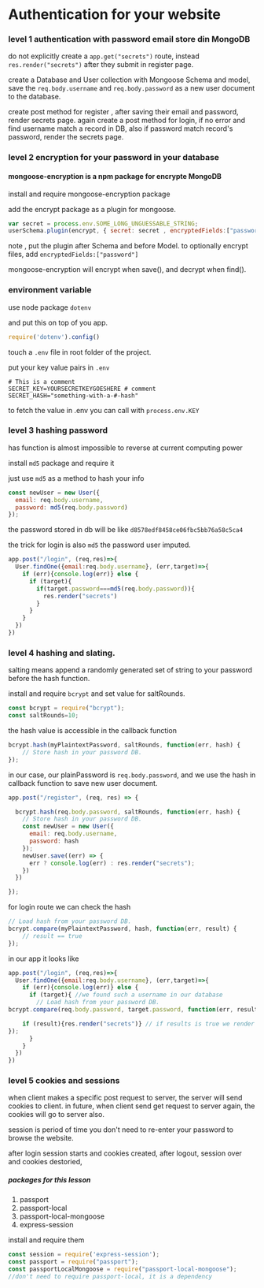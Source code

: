 # Authentication for your website

### level 1 authentication with password email store din MongoDB


do not explicitly create a `app.get("secrets")` route, instead `res.render("secrets")` after they submit in register page.

create a Database and User collection with Mongoose Schema and model, save the `req.body.username` and `req.body.password` as a new user document to the database.

create post method for register , after saving their email and password, render secrets page.
again create a post method for login, if no error and find username match a record in DB, also if password match record's password, render the secrets page.


### level 2 encryption for your password in your database

#### mongoose-encryption is a npm package for encrypte MongoDB

install and require mongoose-encryption package

add the encrypt package as a plugin for mongoose.

```javascript
var secret = process.env.SOME_LONG_UNGUESSABLE_STRING;
userSchema.plugin(encrypt, { secret: secret , encryptedFields:["password"]});
```
note , put the plugin after Schema and before Model. to optionally encrypt files, add `encryptedFields:["password"]`

mongoose-encryption will encrypt when save(), and decrypt when find().


### environment variable

use node package `dotenv`

and put this on top of you app.
```javascript
require('dotenv').config()
```

touch a `.env` file in root folder of the project.

put your key value pairs in `.env`

```
# This is a comment
SECRET_KEY=YOURSECRETKEYGOESHERE # comment
SECRET_HASH="something-with-a-#-hash"
```
to fetch the value in .env  you can call with `process.env.KEY`

### level 3 hashing password

has function is almost impossible to reverse at current computing power

install `md5` package and require it

just use `md5` as a method to hash your info
```javascript
const newUser = new User({
  email: req.body.username,
  password: md5(req.body.password)
});
```
the password stored in db will be like `d8578edf8458ce06fbc5bb76a58c5ca4`

the trick for login is also `md5` the password user imputed.

```javascript
app.post("/login", (req,res)=>{
  User.findOne({email:req.body.username}, (err,target)=>{
    if (err){console.log(err)} else {
      if (target){
        if(target.password===md5(req.body.password)){
          res.render("secrets")
        }
      }
    }
  })
})
```

### level 4 hashing and slating.


salting means append  a randomly generated set of string to your password before the hash function.

install and require `bcrypt` and set value for saltRounds.

```javascript
const bcrypt = require("bcrypt");
const saltRounds=10;
```
the hash value is accessible in the callback function

```javascript
bcrypt.hash(myPlaintextPassword, saltRounds, function(err, hash) {
    // Store hash in your password DB.
});
```

in our case, our plainPassword is `req.body.password`, and we use the hash in callback function to save new user document.

```javascript
app.post("/register", (req, res) => {

  bcrypt.hash(req.body.password, saltRounds, function(err, hash) {
    // Store hash in your password DB.
    const newUser = new User({
      email: req.body.username,
      password: hash
    });
    newUser.save((err) => {
      err ? console.log(err) : res.render("secrets");
    })
  })

});
```

for login route we can check the hash

```javascript
// Load hash from your password DB.
bcrypt.compare(myPlaintextPassword, hash, function(err, result) {
    // result == true
});
```

in our app it looks like

```javascript
app.post("/login", (req,res)=>{
  User.findOne({email:req.body.username}, (err,target)=>{
    if (err){console.log(err)} else {
      if (target){ //we found such a username in our database
        // Load hash from your password DB.
bcrypt.compare(req.body.password, target.password, function(err, result) { //now we compare password clients entered, and the password we found in database

    if (result){res.render("secrets")} // if results is true we render secrets page.
});
      }
    }
  })
})
```


### level 5 cookies and sessions

when client makes a specific post request to server, the server will send cookies to client. in future, when client send get request to server again, the cookies will go to server also.

session is period of time you don't need to re-enter your password to browse the website.

after login session starts and cookies created, after logout, session over and cookies destoried,

##### packages for this lesson
1. passport
2. passport-local
3. passport-local-mongoose
4. express-session

install and require them

```javascript
const session = require('express-session');
const passport = require("passport");
const passportLocalMongoose = require("passport-local-mongoose");
//don't need to require passport-local, it is a dependency
```
